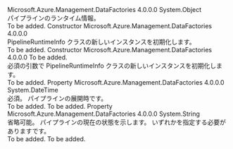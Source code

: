<Type Name="PipelineRuntimeInfo" FullName="Microsoft.Azure.Management.DataFactories.Common.Models.PipelineRuntimeInfo">
  <TypeSignature Language="C#" Value="public class PipelineRuntimeInfo" />
  <TypeSignature Language="ILAsm" Value=".class public auto ansi beforefieldinit PipelineRuntimeInfo extends System.Object" />
  <TypeSignature Language="DocId" Value="T:Microsoft.Azure.Management.DataFactories.Common.Models.PipelineRuntimeInfo" />
  <TypeSignature Language="VB.NET" Value="Public Class PipelineRuntimeInfo" />
  <TypeSignature Language="F#" Value="type PipelineRuntimeInfo = class" />
  <AssemblyInfo>
    <AssemblyName>Microsoft.Azure.Management.DataFactories</AssemblyName>
    <AssemblyVersion>4.0.0.0</AssemblyVersion>
  </AssemblyInfo>
  <Base>
    <BaseTypeName>System.Object</BaseTypeName>
  </Base>
  <Interfaces />
  <Docs>
    <summary>
            パイプラインのランタイム情報。
            </summary>
    <remarks>To be added.</remarks>
  </Docs>
  <Members>
    <Member MemberName=".ctor">
      <MemberSignature Language="C#" Value="public PipelineRuntimeInfo ();" />
      <MemberSignature Language="ILAsm" Value=".method public hidebysig specialname rtspecialname instance void .ctor() cil managed" />
      <MemberSignature Language="DocId" Value="M:Microsoft.Azure.Management.DataFactories.Common.Models.PipelineRuntimeInfo.#ctor" />
      <MemberSignature Language="VB.NET" Value="Public Sub New ()" />
      <MemberType>Constructor</MemberType>
      <AssemblyInfo>
        <AssemblyName>Microsoft.Azure.Management.DataFactories</AssemblyName>
        <AssemblyVersion>4.0.0.0</AssemblyVersion>
      </AssemblyInfo>
      <Parameters />
      <Docs>
        <summary>
            PipelineRuntimeInfo クラスの新しいインスタンスを初期化します。
            </summary>
        <remarks>To be added.</remarks>
      </Docs>
    </Member>
    <Member MemberName=".ctor">
      <MemberSignature Language="C#" Value="public PipelineRuntimeInfo (DateTime deploymentTime);" />
      <MemberSignature Language="ILAsm" Value=".method public hidebysig specialname rtspecialname instance void .ctor(valuetype System.DateTime deploymentTime) cil managed" />
      <MemberSignature Language="DocId" Value="M:Microsoft.Azure.Management.DataFactories.Common.Models.PipelineRuntimeInfo.#ctor(System.DateTime)" />
      <MemberSignature Language="VB.NET" Value="Public Sub New (deploymentTime As DateTime)" />
      <MemberSignature Language="F#" Value="new Microsoft.Azure.Management.DataFactories.Common.Models.PipelineRuntimeInfo : DateTime -&gt; Microsoft.Azure.Management.DataFactories.Common.Models.PipelineRuntimeInfo" Usage="new Microsoft.Azure.Management.DataFactories.Common.Models.PipelineRuntimeInfo deploymentTime" />
      <MemberType>Constructor</MemberType>
      <AssemblyInfo>
        <AssemblyName>Microsoft.Azure.Management.DataFactories</AssemblyName>
        <AssemblyVersion>4.0.0.0</AssemblyVersion>
      </AssemblyInfo>
      <Parameters>
        <Parameter Name="deploymentTime" Type="System.DateTime" />
      </Parameters>
      <Docs>
        <param name="deploymentTime">To be added.</param>
        <summary>
            必須の引数で PipelineRuntimeInfo クラスの新しいインスタンスを初期化します。
            </summary>
        <remarks>To be added.</remarks>
      </Docs>
    </Member>
    <Member MemberName="DeploymentTime">
      <MemberSignature Language="C#" Value="public DateTime DeploymentTime { get; set; }" />
      <MemberSignature Language="ILAsm" Value=".property instance valuetype System.DateTime DeploymentTime" />
      <MemberSignature Language="DocId" Value="P:Microsoft.Azure.Management.DataFactories.Common.Models.PipelineRuntimeInfo.DeploymentTime" />
      <MemberSignature Language="VB.NET" Value="Public Property DeploymentTime As DateTime" />
      <MemberSignature Language="F#" Value="member this.DeploymentTime : DateTime with get, set" Usage="Microsoft.Azure.Management.DataFactories.Common.Models.PipelineRuntimeInfo.DeploymentTime" />
      <MemberType>Property</MemberType>
      <AssemblyInfo>
        <AssemblyName>Microsoft.Azure.Management.DataFactories</AssemblyName>
        <AssemblyVersion>4.0.0.0</AssemblyVersion>
      </AssemblyInfo>
      <ReturnValue>
        <ReturnType>System.DateTime</ReturnType>
      </ReturnValue>
      <Docs>
        <summary>
            必須。 パイプラインの展開時です。
            </summary>
        <value>To be added.</value>
        <remarks>To be added.</remarks>
      </Docs>
    </Member>
    <Member MemberName="PipelineState">
      <MemberSignature Language="C#" Value="public string PipelineState { get; set; }" />
      <MemberSignature Language="ILAsm" Value=".property instance string PipelineState" />
      <MemberSignature Language="DocId" Value="P:Microsoft.Azure.Management.DataFactories.Common.Models.PipelineRuntimeInfo.PipelineState" />
      <MemberSignature Language="VB.NET" Value="Public Property PipelineState As String" />
      <MemberSignature Language="F#" Value="member this.PipelineState : string with get, set" Usage="Microsoft.Azure.Management.DataFactories.Common.Models.PipelineRuntimeInfo.PipelineState" />
      <MemberType>Property</MemberType>
      <AssemblyInfo>
        <AssemblyName>Microsoft.Azure.Management.DataFactories</AssemblyName>
        <AssemblyVersion>4.0.0.0</AssemblyVersion>
      </AssemblyInfo>
      <ReturnValue>
        <ReturnType>System.String</ReturnType>
      </ReturnValue>
      <Docs>
        <summary>
            省略可能。 パイプラインの現在の状態を示します。 いずれかを指定する必要があります<see cref="T:Microsoft.Azure.Management.DataFactories.Models.PipelineState" />です。
            </summary>
        <value>To be added.</value>
        <remarks>To be added.</remarks>
      </Docs>
    </Member>
  </Members>
</Type>